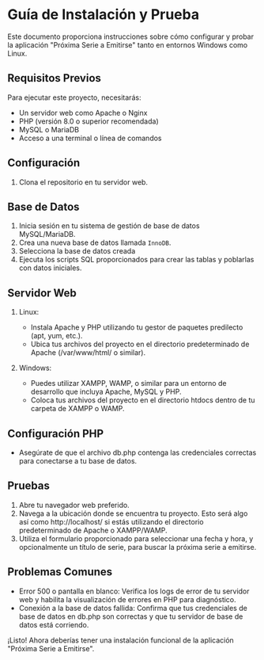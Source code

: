 Guía de Instalación y Prueba
===========================
Este documento proporciona instrucciones sobre cómo configurar y probar la aplicación "Próxima Serie a Emitirse" tanto en entornos Windows como Linux.

Requisitos Previos
------------------
Para ejecutar este proyecto, necesitarás:

- Un servidor web como Apache o Nginx
- PHP (versión 8.0 o superior recomendada)
- MySQL o MariaDB
- Acceso a una terminal o línea de comandos

Configuración
-------------
1. Clona el repositorio en tu servidor web.

Base de Datos
-------------
1. Inicia sesión en tu sistema de gestión de base de datos MySQL/MariaDB.
2. Crea una nueva base de datos llamada `InnoDB`.
3. Selecciona la base de datos creada
4. Ejecuta los scripts SQL proporcionados para crear las tablas y poblarlas con datos iniciales.

Servidor Web
------------
1. Linux:
   - Instala Apache y PHP utilizando tu gestor de paquetes predilecto (apt, yum, etc.).
   - Ubica tus archivos del proyecto en el directorio predeterminado de Apache (/var/www/html/ o similar).

2. Windows:
   - Puedes utilizar XAMPP, WAMP, o similar para un entorno de desarrollo que incluya Apache, MySQL y PHP.
   - Coloca tus archivos del proyecto en el directorio htdocs dentro de tu carpeta de XAMPP o WAMP.

Configuración PHP
-----------------
- Asegúrate de que el archivo db.php contenga las credenciales correctas para conectarse a tu base de datos.

Pruebas
------
1. Abre tu navegador web preferido.
2. Navega a la ubicación donde se encuentra tu proyecto. Esto será algo así como http://localhost/ si estás utilizando el directorio predeterminado de Apache o XAMPP/WAMP.
3. Utiliza el formulario proporcionado para seleccionar una fecha y hora, y opcionalmente un título de serie, para buscar la próxima serie a emitirse.

Problemas Comunes
----------------
- Error 500 o pantalla en blanco: Verifica los logs de error de tu servidor web y habilita la visualización de errores en PHP para diagnóstico.
- Conexión a la base de datos fallida: Confirma que tus credenciales de base de datos en db.php son correctas y que tu servidor de base de datos está corriendo.

¡Listo! Ahora deberías tener una instalación funcional de la aplicación "Próxima Serie a Emitirse".
```